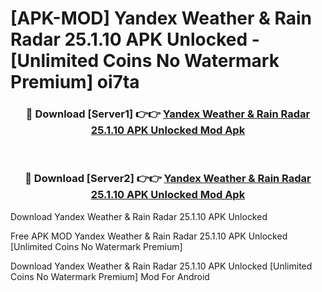 # [APK-MOD] Yandex Weather & Rain Radar 25.1.10 APK Unlocked - [Unlimited Coins No Watermark Premium] oi7ta



<div align="center">
<h3>🔴 Download [Server1] 👉👉 <a href="https://momento.my/?title=Yandex_Weather_&_Rain_Radar_25.1.10_APK_Unlocked">Yandex Weather & Rain Radar 25.1.10 APK Unlocked Mod Apk</a></h3><br>

<h3>🔴 Download [Server2] 👉👉 <a href="https://momento.my/?title=Yandex_Weather_&_Rain_Radar_25.1.10_APK_Unlocked">Yandex Weather & Rain Radar 25.1.10 APK Unlocked Mod Apk</a></h3>
</div>



Download Yandex Weather & Rain Radar 25.1.10 APK Unlocked 

Free APK MOD Yandex Weather & Rain Radar 25.1.10 APK Unlocked [Unlimited Coins No Watermark Premium]

Download Yandex Weather & Rain Radar 25.1.10 APK Unlocked [Unlimited Coins No Watermark Premium] Mod For Android
